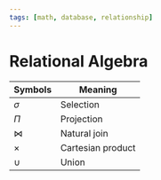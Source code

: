 ```yaml
---
tags: [math, database, relationship]
---
```


# Relational Algebra

| Symbols  | Meaning           |
| ---      | ---               |
| $\sigma$ | Selection         |
| $\Pi$    | Projection        |
| $\Join$  | Natural join      |
| $\times$ | Cartesian product |
| $\cup$   | Union             |
